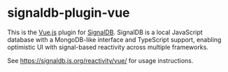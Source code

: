 # signaldb-plugin-vue

This is the [Vue.js](https://vuejs.org/guide/extras/reactivity-in-depth.html) plugin for [SignalDB](https://github.com/maxnowack/signaldb). SignalDB is a local JavaScript database with a MongoDB-like interface and TypeScript support, enabling optimistic UI with signal-based reactivity across multiple frameworks.

See https://signaldb.js.org/reactivity/vue/ for usage instructions.
